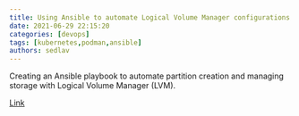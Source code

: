 ```yaml
---
title: Using Ansible to automate Logical Volume Manager configurations 
date: 2021-06-29 22:15:20
categories: [devops]
tags: [kubernetes,podman,ansible]
authors: sedlav
---
```


Creating an Ansible playbook to automate partition creation and managing storage with Logical Volume Manager (LVM).

[Link](https://www.redhat.com/sysadmin/automating-logical-volume-manager)
